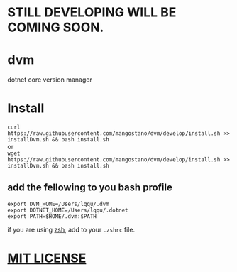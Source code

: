 # STILL DEVELOPING WILL BE COMING SOON.

# dvm
dotnet core version manager

# Install

`curl https://raw.githubusercontent.com/mangostano/dvm/develop/install.sh >> installDvm.sh && bash install.sh`     
or   
`wget https://raw.githubusercontent.com/mangostano/dvm/develop/install.sh >> installDvm.sh && bash install.sh`
## add the fellowing to you bash profile 
```
export DVM_HOME=/Users/lqqu/.dvm
export DOTNET_HOME=/Users/lqqu/.dotnet
export PATH=$HOME/.dvm:$PATH
```
if you are using [zsh](https://github.com/robbyrussell/oh-my-zsh), add to your `.zshrc` file.

# [MIT LICENSE](./LICENSE)
